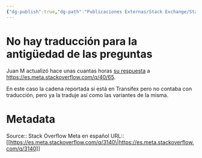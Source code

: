 ```yaml
---
{"dg-publish":true,"dg-path":"Publicaciones Externas/Stack Exchange/Stack Overflow en español/Stack Overflow en español Meta/es.meta.stackoverflow.com-3140.md","permalink":"/publicaciones-externas/stack-exchange/stack-overflow-en-espanol/stack-overflow-en-espanol-meta/es-meta-stackoverflow-com-3140/","title":"No hay traducción para la antigüedad de las preguntas","hide":true,"noteIcon":"\"0\"","created":"2024-04-03T12:49:10.729-06:00","updated":"2024-04-05T16:44:02.380-06:00"}
---
```


# No hay traducción para la antigüedad de las preguntas

Juan M actualizó hace unas cuantas horas [su respuesta](https://es.meta.stackoverflow.com/a/515/65) a https://es.meta.stackoverflow.com/q/40/65.

En este caso la cadena reportada si está en Transifex pero no contaba con traducción, pero ya la traduje así como las variantes de la misma.

# Metadata
Source:: Stack Overflow Meta en español
URL:: [[https://es.meta.stackoverflow.com/q/3140\|https://es.meta.stackoverflow.com/q/3140]]

